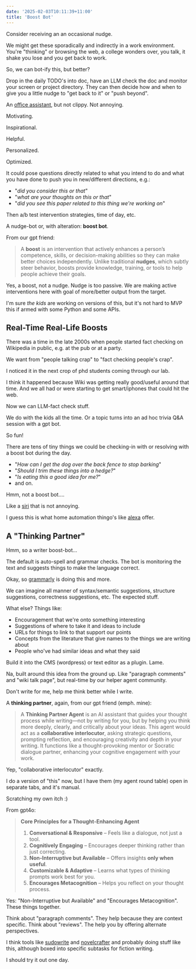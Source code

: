 ```yaml
---
date: '2025-02-03T10:11:39+11:00'
title: 'Boost Bot'
---
```


Consider receiving an an occasional nudge.

We might get these sporadically and indirectly in a work environment. You're "thinking" or browsing the web, a college wonders over, you talk, it shake you lose and you get back to work.

So, we can bot-ify this, but better?

Drop in the daily TODO's into doc, have an LLM check the doc and monitor your screen or project directory. They can then decide how and when to give you a little nudge to "get back to it" or "push beyond".

An [office assistant](https://en.wikipedia.org/wiki/Office_Assistant), but not clippy. Not annoying.

Motivating.

Inspirational.

Helpful.

Personalized.

Optimized.

It could pose questions directly related to what you intend to do and what you have done to push you in new/different directions, e.g.:

* "_did you consider this or that_"
* "_what are your thoughts on this or that_"
* "_did you see this paper related to this thing we're working on_"

Then a/b test intervention strategies, time of day, etc.

A nudge-bot or, with alteration: **boost bot**.

From our gpt friend:

> A **boost** is an intervention that actively enhances a person’s competence, skills, or decision-making abilities so they can make better choices independently.
> Unlike traditional **nudges**, which subtly steer behavior, boosts provide knowledge, training, or tools to help people achieve their goals.

Yes, a boost, not a nudge. Nudge is too passive. We are making active interventions here with goal of more/better output from the target.

I'm sure _the kids_ are working on versions of this, but it's not hard to MVP this if armed with some Python and some APIs.

## Real-Time Real-Life Boosts

There was a time in the late 2000s when people started fact checking on Wikipedia in public, e.g. at the pub or at a party.

We want from "people talking crap" to "fact checking people's crap".

I noticed it in the next crop of phd students coming through our lab.

I think it happened because Wiki was getting really good/useful around that time. And we all had or were starting to get smart/iphones that could hit the web.

Now we can LLM-fact check stuff.

We do with the kids all the time. Or a topic turns into an ad hoc trivia Q&A session with a gpt bot.

So fun!

There are tens of tiny things we could be checking-in with or resolving with a boost bot during the day.

* "_How can I get the dog over the back fence to stop barking_"
* "_Should I trim these things into a hedge?_"
* "_Is eating this a good idea for me?_"
* and on.

Hmm, not a boost bot....

Like a [siri](https://en.wikipedia.org/wiki/Siri) that is not annoying.

I guess this is what home automation thingo's like [alexa](https://en.wikipedia.org/wiki/Amazon_Alexa) offer.



## A "Thinking Partner"
Hmm, so a writer boost-bot...

The default is auto-spell and grammar checks. The bot is monitoring the text and suggests things to make the language correct.

Okay, so [grammarly](https://en.wikipedia.org/wiki/Grammarly) is doing this and more.

We can imagine all manner of syntax/semantic suggestions, structure suggestions, correctness suggestions, etc. The expected stuff.

What else? Things like:

* Encouragement that we're onto something interesting
* Suggestions of where to take it and ideas to include
* URLs for things to link to that support our points
* Concepts from the literature that give names to the things we are writing about
* People who've had similar ideas and what they said

Build it into the CMS (wordpress) or text editor as a plugin. Lame.

Na, built around this idea from the ground up. Like "paragraph comments" and "wiki talk page", but real-time by our helper agent community.

Don't write for me, help me think better while I write.

A **thinking partner**, again, from our gpt friend (emph. mine):

> A **Thinking Partner Agent** is an AI assistant that guides your thought process while writing—not by writing for you, but by helping you think more deeply, clearly, and critically about your ideas.
> This agent would act as a **collaborative interlocutor**, asking strategic questions, prompting reflection, and encouraging creativity and depth in your writing. It functions like a thought-provoking mentor or Socratic dialogue partner, enhancing your cognitive engagement with your work.

Yep, "collaborative interlocutor" exactly.

I do a version of "this" now, but I have them (my agent round table) open in separate tabs, and it's manual.

Scratching my own itch :)

From gpt4o:

> **Core Principles for a Thought-Enhancing Agent**
> 1. **Conversational & Responsive** – Feels like a dialogue, not just a tool.
> 2. **Cognitively Engaging** – Encourages deeper thinking rather than just correcting.
> 3. **Non-Interruptive but Available** – Offers insights **only when useful**.
> 4. **Customizable & Adaptive** – Learns what types of thinking prompts work best for you.
> 5. **Encourages Metacognition** – Helps you reflect on your thought process.

Yes: "Non-Interruptive but Available" and "Encourages Metacognition". These things together.

Think about "paragraph comments". They help because they are context specific. Think about "reviews". The help you by offering alternate perspectives.

I think tools like [sudowrite](https://www.sudowrite.com/) and [novelcrafter](https://www.novelcrafter.com/) and probably doing stuff like this, although boxed into specific subtasks for fiction writing.

I should try it out one day.